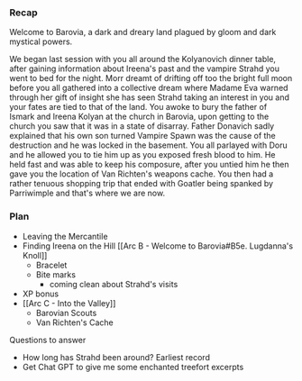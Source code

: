 ### Recap
Welcome to Barovia, a dark and dreary land plagued by gloom and dark mystical powers. 

We began last session with you all around the Kolyanovich dinner table, after gaining information about Ireena's past and the vampire Strahd you went to bed for the night. Morr dreamt of drifting off too the bright full moon before you all gathered into a collective dream where Madame Eva warned through her gift of insight she has seen Strahd taking an interest in you and your fates are tied to that of the land. You awoke to bury the father of Ismark and Ireena Kolyan at the church in Barovia, upon getting to the church you saw that it was in a state of disarray. Father Donavich sadly explained that his own son turned Vampire Spawn was the cause of the destruction and he was locked in the basement. You all parlayed with Doru and he allowed you to tie him up as you exposed fresh blood to him. He held fast and was able to keep his composure, after you untied him he then gave you the location of Van Richten's weapons cache. You then had a rather tenuous shopping trip that ended with Goatler being spanked by Parriwimple and that's where we are now.
### Plan
- Leaving the Mercantile
- Finding Ireena on the Hill [[Arc B - Welcome to Barovia#B5e. Lugdanna's Knoll]]
	- Bracelet
	- Bite marks
		- coming clean about Strahd's visits
- XP bonus
- [[Arc C - Into the Valley]]
	- Barovian Scouts
	- Van Richten's Cache

Questions to answer
- How long has Strahd been around? Earliest record
- Get Chat GPT to give me some enchanted treefort excerpts